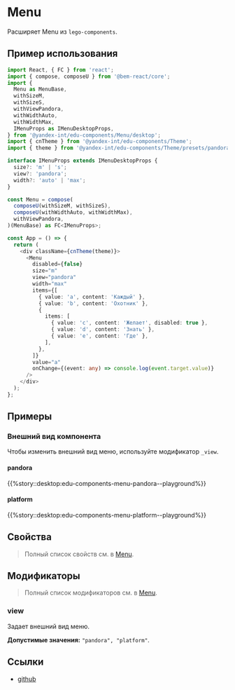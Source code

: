 # Menu

<!-- description:start -->

Расширяет Menu из `lego-components`.

<!-- description:end -->

## Пример использования

```typescript jsx
import React, { FC } from 'react';
import { compose, composeU } from '@bem-react/core';
import {
  Menu as MenuBase,
  withSizeM,
  withSizeS,
  withViewPandora,
  withWidthAuto,
  withWidthMax,
  IMenuProps as IMenuDesktopProps,
} from '@yandex-int/edu-components/Menu/desktop';
import { cnTheme } from '@yandex-int/edu-components/Theme';
import { theme } from '@yandex-int/edu-components/Theme/presets/pandora-default';

interface IMenuProps extends IMenuDesktopProps {
  size?: 'm' | 's';
  view?: 'pandora';
  width?: 'auto' | 'max';
}

const Menu = compose(
  composeU(withSizeM, withSizeS),
  composeU(withWidthAuto, withWidthMax),
  withViewPandora,
)(MenuBase) as FC<IMenuProps>;

const App = () => {
  return (
    <div className={cnTheme(theme)}>
      <Menu
        disabled={false}
        size="m"
        view="pandora"
        width="max"
        items={[
          { value: 'a', content: 'Каждый' },
          { value: 'b', content: 'Охотник' },
          {
            items: [
              { value: 'c', content: 'Желает', disabled: true },
              { value: 'd', content: 'Знать' },
              { value: 'e', content: 'Где' },
            ],
          },
        ]}
        value="a"
        onChange={(event: any) => console.log(event.target.value)}
      />
    </div>
  );
};
```

## Примеры

### Внешний вид компонента

Чтобы изменить внешний вид меню, используйте модификатор `_view`.

#### pandora

{{%story::desktop:edu-components-menu-pandora--playground%}}

#### platform

{{%story::desktop:edu-components-menu-platform--playground%}}

## Свойства

> Полный список свойств см. в [Menu](https://lego.yandex-team.ru/components/?storybook=%2Fdocsx%2Flego-components-menu-desktop--playground#свойства).

## Модификаторы

> Полный список модификаторов см. в [Menu](https://lego.yandex-team.ru/components/?storybook=%2Fdocsx%2Flego-components-menu-desktop--playground#модификаторы).

<!-- modifiers:start -->

### view

Задает внешний вид меню.

**Допустимые значения:** `"pandora", "platform"`.

<!-- modifiers:end -->

## Ссылки

- [github](https://github.yandex-team.ru/search-interfaces/frontend/tree/master/packages/edu-components/src/components/Menu)

